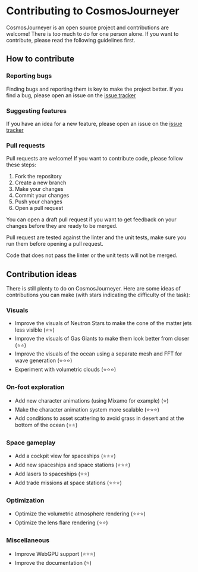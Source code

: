 # Contributing to CosmosJourneyer

CosmosJourneyer is an open source project and contributions are welcome! There is too much to do for one person alone. If you want to contribute, please read the following guidelines first.

## How to contribute

### Reporting bugs

Finding bugs and reporting them is key to make the project better. If you find a bug, please open an issue on the [issue tracker](https://github.com/BarthPaleologue/CosmosJourneyer/issues/new?assignees=&labels=&projects=&template=bug_report.md&title=)

### Suggesting features

If you have an idea for a new feature, please open an issue on the [issue tracker](https://github.com/BarthPaleologue/CosmosJourneyer/issues/new?assignees=&labels=&projects=&template=feature_request.md&title=)

### Pull requests

Pull requests are welcome! If you want to contribute code, please follow these steps:

1. Fork the repository
2. Create a new branch
3. Make your changes
4. Commit your changes
5. Push your changes
6. Open a pull request

You can open a draft pull request if you want to get feedback on your changes before they are ready to be merged.

Pull request are tested against the linter and the unit tests, make sure you run them before opening a pull request.

Code that does not pass the linter or the unit tests will not be merged.

## Contribution ideas

There is still plenty to do on CosmosJourneyer. Here are some ideas of contributions you can make (with stars indicating the difficulty of the task):

### Visuals

- Improve the visuals of Neutron Stars to make the cone of the matter jets less visible (⭐⭐)
- Improve the visuals of Gas Giants to make them look better from closer (⭐⭐)
- Improve the visuals of the ocean using a separate mesh and FFT for wave generation (⭐⭐⭐)
- Experiment with volumetric clouds (⭐⭐⭐)

### On-foot exploration

- Add new character animations (using Mixamo for example) (⭐)
- Make the character animation system more scalable (⭐⭐⭐)
- Add conditions to asset scattering to avoid grass in desert and at the bottom of the ocean (⭐⭐)

### Space gameplay

- Add a cockpit view for spaceships (⭐⭐⭐)
- Add new spaceships and space stations (⭐⭐⭐)
- Add lasers to spaceships (⭐⭐)
- Add trade missions at space stations (⭐⭐⭐)

### Optimization

- Optimize the volumetric atmosphere rendering (⭐⭐⭐)
- Optimize the lens flare rendering (⭐⭐)

### Miscellaneous

- Improve WebGPU support (⭐⭐⭐)
- Improve the documentation (⭐)
